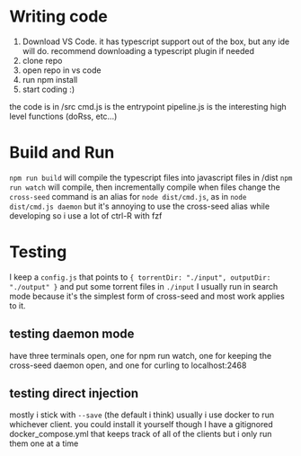 # Writing code

1. Download VS Code. it has typescript support out of the box, but any ide will
   do. recommend downloading a typescript plugin if needed
2. clone repo
3. open repo in vs code
4. run npm install
5. start coding :)

the code is in /src cmd.js is the entrypoint pipeline.js is the interesting high
level functions (doRss, etc...)

# Build and Run

`npm run build` will compile the typescript files into javascript files in /dist
`npm run watch` will compile, then incrementally compile when files change the
`cross-seed` command is an alias for `node dist/cmd.js`, as in
`node dist/cmd.js daemon` but it's annoying to use the cross-seed alias while
developing so i use a lot of ctrl-R with fzf

# Testing

I keep a `config.js` that points to
`{ torrentDir: "./input", outputDir: "./output" }` and put some torrent files in
`./input` I usually run in search mode because it's the simplest form of
cross-seed and most work applies to it.

## testing daemon mode

have three terminals open, one for npm run watch, one for keeping the cross-seed
daemon open, and one for curling to localhost:2468

## testing direct injection

mostly i stick with `--save` (the default i think) usually i use docker to run
whichever client. you could install it yourself though I have a gitignored
docker_compose.yml that keeps track of all of the clients but i only run them
one at a time
